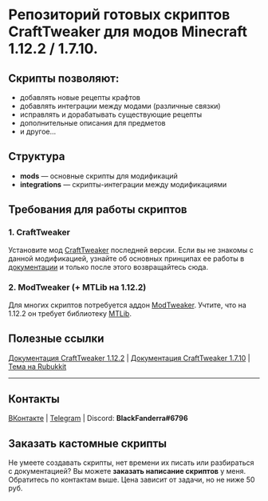 # Репозиторий готовых скриптов CraftTweaker для модов Minecraft 1.12.2 / 1.7.10.

## Скрипты позволяют:
* добавлять новые рецепты крафтов
* добавлять интеграции между модами (различные связки)
* исправлять и дорабатывать существующие рецепты
* дополнительные описания для предметов
* и другое...

## Структура
* **mods** — основные скрипты для модификаций
* **integrations** — скрипты-интеграции между модификациями

## Требования для работы скриптов
### 1. CraftTweaker
Установите мод [CraftTweaker](https://www.curseforge.com/minecraft/mc-mods/crafttweaker) последней версии. Если вы не знакомы с данной модификацией, узнайте об основных принципах ее работы в [документации](https://docs.blamejared.com/1.12/ru/) и только после этого возвращайтесь сюда.

### 2. ModTweaker (+ MTLib на 1.12.2)
Для многих скриптов потребуется аддон [ModTweaker](https://www.curseforge.com/minecraft/mc-mods/modtweaker). Учтите, что на 1.12.2 он требует библиотеку [MTLib](https://www.curseforge.com/minecraft/mc-mods/mtlib).

## Полезные ссылки
[Документация CraftTweaker 1.12.2](https://docs.blamejared.com/1.12/ru/) | [Документация CraftTweaker 1.7.10](http://minetweaker3.powerofbytes.com/wiki/Main_Page) | [Тема на Rubukkit](http://rubukkit.org/threads/ispravlenija-receptov-v-modax-minetweaker-crafttweaker.163629/)

***
## Контакты
[ВКонтакте](https://vk.com/id335318686) | [Telegram](https://t.me/BlackFanderra) | Discord: **BlackFanderra#6796**

## Заказать кастомные скрипты
Не умеете создавать скрипты, нет времени их писать или разбираться с документацией? Вы можете **заказать написание скриптов** у меня. Обратитесь по контактам выше. Цена зависит от задачи, но не ниже 50 руб.
